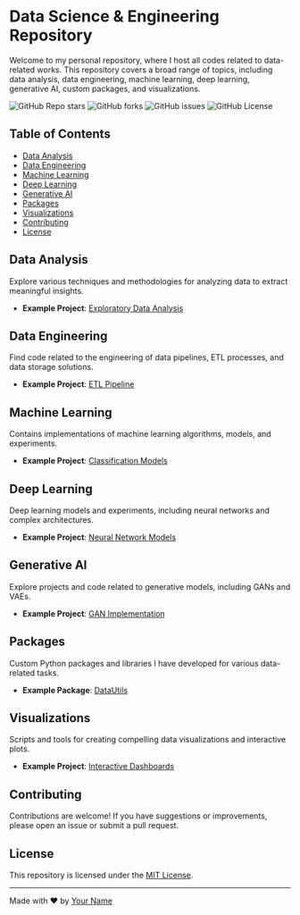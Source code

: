 # Data Science & Engineering Repository

Welcome to my personal repository, where I host all codes related to data-related works. This repository covers a broad range of topics, including data analysis, data engineering, machine learning, deep learning, generative AI, custom packages, and visualizations.

![GitHub Repo stars](https://img.shields.io/github/stars/yourusername/your-repository?style=social)
![GitHub forks](https://img.shields.io/github/forks/yourusername/your-repository?style=social)
![GitHub issues](https://img.shields.io/github/issues/yourusername/your-repository)
![GitHub License](https://img.shields.io/github/license/yourusername/your-repository)

## Table of Contents

- [Data Analysis](#data-analysis)
- [Data Engineering](#data-engineering)
- [Machine Learning](#machine-learning)
- [Deep Learning](#deep-learning)
- [Generative AI](#generative-ai)
- [Packages](#packages)
- [Visualizations](#visualizations)
- [Contributing](#contributing)
- [License](#license)

## Data Analysis

Explore various techniques and methodologies for analyzing data to extract meaningful insights.

- **Example Project**: [Exploratory Data Analysis](./data-analysis/example-project)

## Data Engineering

Find code related to the engineering of data pipelines, ETL processes, and data storage solutions.

- **Example Project**: [ETL Pipeline](./data-engineering/example-project)

## Machine Learning

Contains implementations of machine learning algorithms, models, and experiments.

- **Example Project**: [Classification Models](./machine-learning/example-project)

## Deep Learning

Deep learning models and experiments, including neural networks and complex architectures.

- **Example Project**: [Neural Network Models](./deep-learning/example-project)

## Generative AI

Explore projects and code related to generative models, including GANs and VAEs.

- **Example Project**: [GAN Implementation](./generative-ai/example-project)

## Packages

Custom Python packages and libraries I have developed for various data-related tasks.

- **Example Package**: [DataUtils](./packages/datautils)

## Visualizations

Scripts and tools for creating compelling data visualizations and interactive plots.

- **Example Project**: [Interactive Dashboards](./visualizations/example-project)

## Contributing

Contributions are welcome! If you have suggestions or improvements, please open an issue or submit a pull request.

## License

This repository is licensed under the [MIT License](./LICENSE).

---

Made with ❤️ by [Your Name](https://github.com/yourusername)

